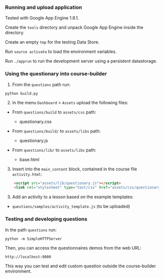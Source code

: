 ### Running and upload application

Tested with Google App Engine 1.8.1.

Create the `tools` directory and unpack Google App Engine inside the directory.

Create an empty `tmp` for the testing Data Store.

Run `source activate` to load the environment variables.

Run `./apprun` to run the development server using a persistent datastorage.


### Using the questionary into course-builder


1. From the `questions` path run:
    
  `python build.py`

2. In the menu `Dashboard` > `Assets` upload the following files:

* From `questions/build` to `assets/css` path:
  * questionary.css

* From `questions/build/` to `assets/libs` path:
  * questionary.js

* From `questions/lib/` to `assets/libs` path:
  * base.html
  
3. Insert into the `main_content` block, contained in the course file `activity.html`:
```html
    <script src="assets/lib/questionary.js"></script>
    <link rel="stylesheet" type="text/css" href="assets/css/questionary.css">
```

3. Add an activity to a lesson based on the example templates:

* `questions/samples/activity_template.js` (to be uploaded)


### Testing and developing questions

In the path `questions` run:
    
  `python -m SimpleHTTPServer`

Then, you can access the questionnaires demos from the web URL:
 
  `http://localhost:8000`

This way you can test and edit custom question outside the course-builder environment.
